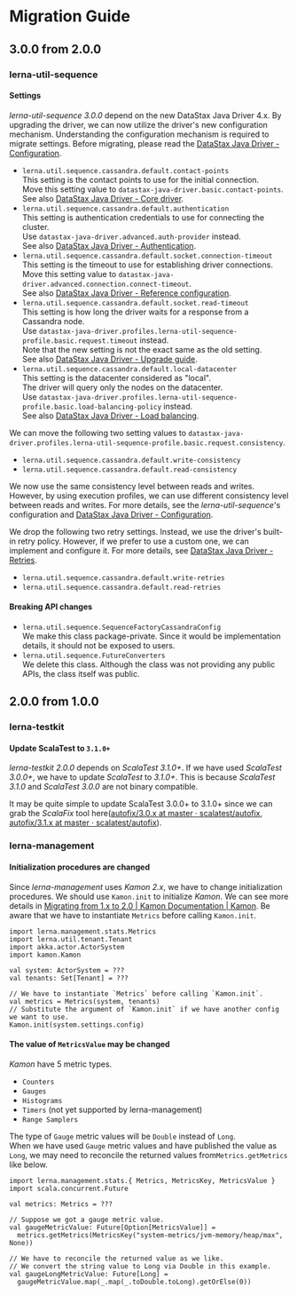 # Migration Guide

## 3.0.0 from 2.0.0

### lerna-util-sequence

#### Settings

*lerna-util-sequence 3.0.0* depend on the new DataStax Java Driver 4.x.
By upgrading the driver, we can now utilize the driver's new configuration mechanism.
Understanding the configuration mechanism is required to migrate settings.
Before migrating, please read the [DataStax Java Driver - Configuration](https://docs.datastax.com/en/developer/java-driver/4.13/manual/core/configuration/).

* `lerna.util.sequence.cassandra.default.contact-points`  
  This setting is the contact points to use for the initial connection.  
  Move this setting value to `datastax-java-driver.basic.contact-points`.  
  See also [DataStax Java Driver - Core driver](https://docs.datastax.com/en/developer/java-driver/4.13/manual/core/#contact-points).
* `lerna.util.sequence.cassandra.default.authentication`  
  This setting is authentication credentials to use for connecting the cluster.  
  Use `datastax-java-driver.advanced.auth-provider` instead.  
  See also [DataStax Java Driver - Authentication](https://docs.datastax.com/en/developer/java-driver/4.13/manual/core/authentication/).
* `lerna.util.sequence.cassandra.default.socket.connection-timeout`  
  This setting is the timeout to use for establishing driver connections.  
  Move this setting value to `datastax-java-driver.advanced.connection.connect-timeout`.  
  See also [DataStax Java Driver - Reference configuration](https://docs.datastax.com/en/developer/java-driver/4.13/manual/core/configuration/reference/).
* `lerna.util.sequence.cassandra.default.socket.read-timeout`  
  This setting is how long the driver waits for a response from a Cassandra node.  
  Use `datastax-java-driver.profiles.lerna-util-sequence-profile.basic.request.timeout` instead.  
  Note that the new setting is not the exact same as the old setting.  
  See also [DataStax Java Driver - Upgrade guide](https://docs.datastax.com/en/developer/java-driver/4.13/upgrade_guide/#statements).
* `lerna.util.sequence.cassandra.default.local-datacenter`  
  This setting is the datacenter considered as "local".  
  The driver will query only the nodes on the datacenter.  
  Use `datastax-java-driver.profiles.lerna-util-sequence-profile.basic.load-balancing-policy` instead.  
  See also [DataStax Java Driver - Load balancing](https://docs.datastax.com/en/developer/java-driver/4.13/manual/core/load_balancing/).


We can move the following two setting values to `datastax-java-driver.profiles.lerna-util-sequence-profile.basic.request.consistency`.
* `lerna.util.sequence.cassandra.default.write-consistency`  
* `lerna.util.sequence.cassandra.default.read-consistency`  

We now use the same consistency level between reads and writes.
However, by using execution profiles, we can use different consistency level between reads and writes.
For more details, see the *lerna-util-sequence*'s configuration and [DataStax Java Driver - Configuration](https://docs.datastax.com/en/developer/java-driver/4.13/manual/core/configuration/#execution-profiles).

We drop the following two retry settings.
Instead, we use the driver's built-in retry policy.
However, if we prefer to use a custom one, we can implement and configure it.
For more details, see [DataStax Java Driver - Retries](https://docs.datastax.com/en/developer/java-driver/4.13/manual/core/retries/).
* `lerna.util.sequence.cassandra.default.write-retries`
* `lerna.util.sequence.cassandra.default.read-retries`

#### Breaking API changes

* `lerna.util.sequence.SequenceFactoryCassandraConfig`  
  We make this class package-private.
  Since it would be implementation details, it should not be exposed to users.
* `lerna.util.sequence.FutureConverters`  
  We delete this class.
  Although the class was not providing any public APIs, the class itself was public.

## 2.0.0 from 1.0.0

### lerna-testkit

#### Update ScalaTest to `3.1.0+`
*lerna-testkit 2.0.0* depends on *ScalaTest 3.1.0+*.
If we have used *ScalaTest 3.0.0+*, we have to update *ScalaTest* to *3.1.0+*.
This is because *ScalaTest 3.1.0* and *ScalaTest 3.0.0* are not binary compatible.

It may be quite simple to update ScalaTest 3.0.0+ to 3.1.0+
since we can grab the *ScalaFix* tool here([autofix/3.0.x at master · scalatest/autofix](https://github.com/scalatest/autofix/tree/master/3.0.x), [autofix/3.1.x at master · scalatest/autofix](https://github.com/scalatest/autofix/tree/master/3.1.x)).

### lerna-management

#### Initialization procedures are changed

Since *lerna-management* uses *Kamon 2.x*,
we have to change initialization procedures.
We should use `Kamon.init` to initialize *Kamon*.
We can see more details in [Migrating from 1.x to 2.0 | Kamon Documentation | Kamon](https://kamon.io/docs/latest/guides/migration/from-1.x-to-2.0/#there-is-a-new-kamoninit-method).
Be aware that we have to instantiate `Metrics` before calling `Kamon.init`.

```mdoc mdoc:compile-only
import lerna.management.stats.Metrics
import lerna.util.tenant.Tenant
import akka.actor.ActorSystem
import kamon.Kamon

val system: ActorSystem = ???
val tenants: Set[Tenant] = ???

// We have to instantiate `Metrics` before calling `Kamon.init`.
val metrics = Metrics(system, tenants)
// Substitute the argument of `Kamon.init` if we have another config we want to use.
Kamon.init(system.settings.config)
```

#### The value of `MetricsValue` may be changed

*Kamon* have 5 metric types.
- `Counters`
- `Gauges`
- `Histograms`
- `Timers` (not yet supported by lerna-management)
- `Range Samplers`

The type of `Gauge` metric values will be `Double` instead of `Long`.  
When we have used `Gauge` metric values and have published the value as `Long`,
we may need to reconcile the returned values from`Metrics.getMetrics` like below.

```mdoc mdoc:compile-only
import lerna.management.stats.{ Metrics, MetricsKey, MetricsValue }
import scala.concurrent.Future

val metrics: Metrics = ???

// Suppose we got a gauge metric value.
val gaugeMetricValue: Future[Option[MetricsValue]] =
  metrics.getMetrics(MetricsKey("system-metrics/jvm-memory/heap/max", None))

// We have to reconcile the returned value as we like.
// We convert the string value to Long via Double in this example.
val gaugeLongMetricValue: Future[Long] =
  gaugeMetricValue.map(_.map(_.toDouble.toLong).getOrElse(0))
```

